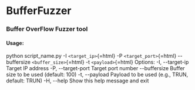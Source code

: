 # BufferFuzzer
### Buffer OverFlow Fuzzer tool

#### Usage: 
python script_name.py -I `<target_ip>`{=html} -P
`<target_port>`{=html} --buffersize `<buffer_size>`{=html} -t
`<payload>`{=html} Options: -I, --target-ip Target IP address -P,
--target-port Target port number --buffersize Buffer size to be used
(default: 100) -t, --payload Payload to be used (e.g., TRUN, default:
TRUN) -H, --help Show this help message and exit

